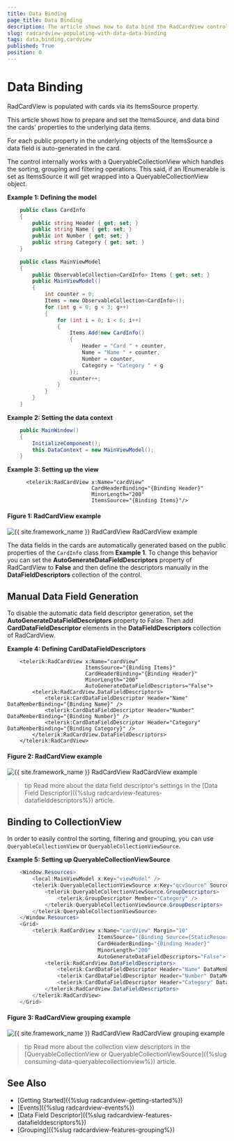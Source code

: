```yaml
---
title: Data Binding
page_title: Data Binding
description: The article shows how to data bind the RadCardView control to a collection of business objects.
slug: radcardview-populating-with-data-data-binding
tags: data,binding,cardview
published: True
position: 0
---
```


# Data Binding

RadCardView is populated with cards via its ItemsSource property.

This article shows how to prepare and set the ItemsSource, and data bind the cards' properties to the underlying data items.

For each public property in the underlying objects of the ItemsSource a data field is auto-generated in the card.

The control internally works with a QueryableCollectionView which handles the sorting, grouping and filtering operations. This said, if an IEnumerable is set as ItemsSource it will get wrapped into a QueryableCollectionView object.

__Example 1: Defining the model__
```C#
	public class CardInfo
    {
        public string Header { get; set; }
        public string Name { get; set; }
        public int Number { get; set; }
        public string Category { get; set; }
    }
	
	public class MainViewModel
    {
        public ObservableCollection<CardInfo> Items { get; set; }
        public MainViewModel()
        {
            int counter = 0;
            Items = new ObservableCollection<CardInfo>();
            for (int g = 0; g < 3; g++)
            {
                for (int i = 0; i < 6; i++)
                {
                    Items.Add(new CardInfo()
                    {
                        Header = "Card " + counter,
                        Name = "Name " + counter,
                        Number = counter,
                        Category = "Category " + g
                    });
                    counter++;
                }
            }
        }
    }
```

__Example 2: Setting the data context__
```C#
	public MainWindow()
	{
		InitializeComponent();		
		this.DataContext = new MainViewModel();
	}
```

__Example 3: Setting up the view__
```XAML
	  <telerik:RadCardView x:Name="cardView" 
						   CardHeaderBinding="{Binding Header}" 
						   MinorLength="200"
						   ItemsSource="{Binding Items}"/>
```

#### Figure 1: RadCardView example
![{{ site.framework_name }} RadCardView RadCardView example](images/radcardview-populating-with-data-data-binding-0.png)

The data fields in the cards are automatically generated based on the public properties of the `CardInfo` class from __Example 1__. To change this behavior you can set the __AutoGenerateDataFieldDescriptors__ property of RadCardView to __False__ and then define the descriptors manually in the __DataFieldDescriptors__ collection of the control.

## Manual Data Field Generation

To disable the automatic data field descriptor generation, set the __AutoGenerateDataFieldDescriptors__ property to False. Then add __CardDataFieldDescriptor__ elements in the __DataFieldDescriptors__ collection of RadCardView.

__Example 4: Defining CardDataFieldDescriptors__
```XAML
	<telerik:RadCardView x:Name="cardView" 
						 ItemsSource="{Binding Items}"
					     CardHeaderBinding="{Binding Header}"
                         MinorLength="200"
                         AutoGenerateDataFieldDescriptors="False">
		<telerik:RadCardView.DataFieldDescriptors>
			<telerik:CardDataFieldDescriptor Header="Name" DataMemberBinding="{Binding Name}" />
			<telerik:CardDataFieldDescriptor Header="Number" DataMemberBinding="{Binding Number}" />
			<telerik:CardDataFieldDescriptor Header="Category" DataMemberBinding="{Binding Category}" />
		</telerik:RadCardView.DataFieldDescriptors>
	</telerik:RadCardView>
```

#### Figure 2: RadCardView example
![{{ site.framework_name }} RadCardView RadCardView example](images/radcardview-populating-with-data-data-binding-1.png)

>tip Read more about the data field descriptor's settings in the [Data Field Descriptor]({%slug radcardview-features-datafielddescriptors%}) article.

## Binding to CollectionView

In order to easily control the sorting, filtering and grouping, you can use `QueryableCollectionView` or `QueryableCollectionViewSource`.
 
__Example 5: Setting up QueryableCollectionViewSource__
```C#
	<Window.Resources>
        <local:MainViewModel x:Key="viewModel" />
        <telerik:QueryableCollectionViewSource x:Key="qcvSource" Source="{Binding Source={StaticResource viewModel}, Path=Items}">
            <telerik:QueryableCollectionViewSource.GroupDescriptors>
                <telerik:GroupDescriptor Member="Category" />
            </telerik:QueryableCollectionViewSource.GroupDescriptors>
        </telerik:QueryableCollectionViewSource>
    </Window.Resources>
    <Grid>
        <telerik:RadCardView x:Name="cardView" Margin="10" 
                             ItemsSource="{Binding Source={StaticResource qcvSource}, Path=View}"
                             CardHeaderBinding="{Binding Header}"
                             MinorLength="200"
                             AutoGenerateDataFieldDescriptors="False">
            <telerik:RadCardView.DataFieldDescriptors>
                <telerik:CardDataFieldDescriptor Header="Name" DataMemberBinding="{Binding Name}" />
                <telerik:CardDataFieldDescriptor Header="Number" DataMemberBinding="{Binding Number}" />
                <telerik:CardDataFieldDescriptor Header="Category" DataMemberBinding="{Binding Category}" />
            </telerik:RadCardView.DataFieldDescriptors>
        </telerik:RadCardView>
    </Grid>
```

#### Figure 3: RadCardView grouping example
![{{ site.framework_name }} RadCardView RadCardView grouping example](images/radcardview-populating-with-data-data-binding-2.png)

>tip Read more about the collection view descriptors in the [QueryableCollectionView or QueryableCollectionViewSource]({%slug consuming-data-queryablecollectionview%}) article.

## See Also
* [Getting Started]({%slug radcardview-getting-started%})
* [Events]({%slug radcardview-events%})
* [Data Field Descriptor]({%slug radcardview-features-datafielddescriptors%})
* [Grouping]({%slug radcardview-features-grouping%})